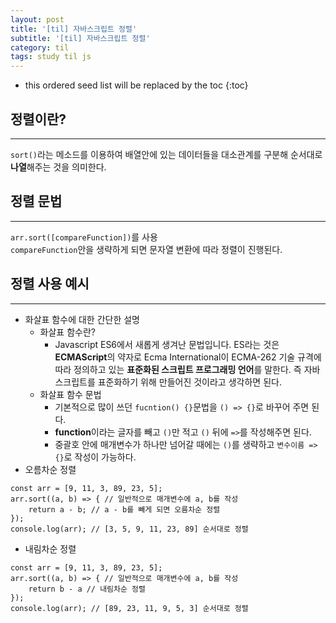 ```yaml
---
layout: post
title: '[til] 자바스크립트 정렬'
subtitle: '[til] 자바스크립트 정렬'
category: til
tags: study til js
---
```


* this ordered seed list will be replaced by the toc 
{:toc}

## 정렬이란? 
---  
`sort()`라는 메소드를 이용하여 배열안에 있는 데이터들을 대소관계를 구분해 순서대로 **나열**해주는 것을 의미한다.

## 정렬 문법
---
`arr.sort([compareFunction])`를 사용  
`compareFunction`안을 생략하게 되면 문자열 변환에 따라 정렬이 진행된다.

## 정렬 사용 예시
---
 - 화살표 함수에 대한 간단한 설명
   - 화살표 함수란?
     - Javascript ES6에서 새롭게 생겨난 문법입니다. ES라는 것은 **ECMAScript**의 약자로 Ecma International이 ECMA-262 기술 규격에 따라 정의하고 있는 **표준화된 스크립트 프로그래밍 언어**를 말한다. 즉 자바스크립트를 표준화하기 위해 만들어진 것이라고 생각하면 된다.
   - 화살표 함수 문법
     - 기본적으로 많이 쓰던 `fucntion() {}`문법을 `() => {}`로 바꾸어 주면 된다.
     - **function**이라는 글자를 빼고 `()`만 적고 `()` 뒤에 `=>`를 작성해주면 된다.
     - 중괄호 안에 매개변수가 하나만 넘어갈 때에는 `()`를 생략하고 `변수이름 => {}`로 작성이 가능하다.
  - 오름차순 정렬
```
const arr = [9, 11, 3, 89, 23, 5];
arr.sort((a, b) => { // 일반적으로 매개변수에 a, b를 작성
    return a - b; // a - b를 빼게 되면 오름차순 정렬
});
console.log(arr); // [3, 5, 9, 11, 23, 89] 순서대로 정렬
``` 

  - 내림차순 정렬
```
const arr = [9, 11, 3, 89, 23, 5];
arr.sort((a, b) => { // 일반적으로 매개변수에 a, b를 작성
    return b - a // 내림차순 정렬
});
console.log(arr); // [89, 23, 11, 9, 5, 3] 순서대로 정렬
``` 
